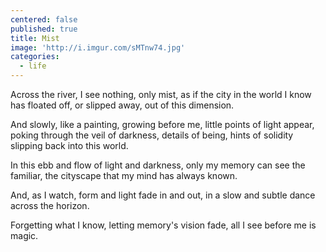 ```yaml
---
centered: false
published: true
title: Mist
image: 'http://i.imgur.com/sMTnw74.jpg'
categories:
  - life
---
```

Across the river,
I see nothing, 
only mist,
as if the city
in the world I know
has floated off,
or slipped away,
out of this dimension.

And slowly,
like a painting,
growing before me,
little points of light appear, 
poking through the veil of darkness,
details of being, hints of solidity
slipping back
into this world.

In this ebb and flow
of light and darkness,
only my memory
can see the familiar,
the cityscape
that my mind 
has always known.

And, as I watch,
form and light
fade in and out,
in a slow and subtle dance
across the horizon.

Forgetting what I know,
letting memory's vision fade,
all I see before me
is magic.

